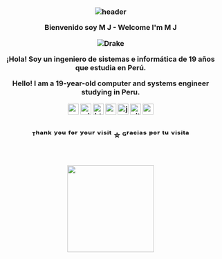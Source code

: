 <h3 align="center">
  
  ![header](https://user-images.githubusercontent.com/59575502/127335491-fdba1874-e943-4d3c-ab8c-678ffe22f8b8.png)
  
 Bienvenido soy M J - Welcome I'm M J

  ![Drake](https://readme-typing-svg.herokuapp.com?color=FF0000&center=true&vCenter=true&height=30&lines=𝒥𝔲𝔫𝔦𝔬𝔯+𝒫𝔯𝔬𝔤𝔯𝔞𝔪𝔪𝔢𝔯)
  

¡Hola! Soy un ingeniero de sistemas e informática de 19 años que estudia en Perú.

Hello! I am a 19-year-old computer and systems engineer studying in Peru.


<p align="center">
<img src="https://user-images.githubusercontent.com/59575502/127426759-a687aa90-d647-46c9-86f7-c8e948f8095e.png" alt="python" width="25" height="25" />
<img src="https://user-images.githubusercontent.com/59575502/127427981-bfaa39a1-bce1-4f63-85c4-f61f14f39f46.png" alt="windows" width="25" height="25" />
  
<img src="https://user-images.githubusercontent.com/59575502/127426309-0b2bbd98-9756-4798-ad10-f60da4a4d5fb.png" alt="html5" width="25" height="25" />
<img src="https://user-images.githubusercontent.com/59575502/127426315-abe01b56-a385-455d-9caf-40bc7022a3d3.png" alt="css3" width="25" height="25" />
<img src="https://user-images.githubusercontent.com/59575502/127426312-4a7a6d79-4b40-4b06-8c94-824ea3e8410e.png" alt="javascript" width="25" height="25" />
<img src="https://user-images.githubusercontent.com/59575502/127427975-18b027b4-dc7f-4616-b9b4-42019b54e8db.png" alt="git" width="25" height="25" />
<img src="https://user-images.githubusercontent.com/59575502/127427980-4b5ba4cf-daee-474f-a500-872181ccc470.png" alt="vscode" width="25" height="25" />

</p>

<h2 align='center'>ᵀʰᵃⁿᵏ ʸᵒᵘ ᶠᵒʳ ʸᵒᵘʳ ᵛⁱˢⁱᵗ ⭐ ᴳʳᵃᶜⁱᵃˢ ᵖᵒʳ ᵗᵘ ᵛⁱˢⁱᵗᵃ</h2>
<br>
<p align='center'>
<img src="https://media.giphy.com/media/O51MQ3DduOcGW6ofR3/giphy.gif" width="200" height="200" frameBorder="0" class="giphy-embed" allowFullScreen></img></p>
<br>

